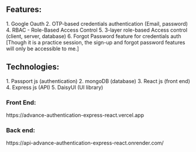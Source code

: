 <h2>Features:</h2>
1. Google Oauth
2. OTP-based credentials authentication (Email, password)
4. RBAC - Role-Based Access Control
5. 3-layer role-based Access control (client, server, database)
6. Forgot Password feature for credentials auth
[Though it is a practice session, the sign-up and forgot password features will only be accessible to me.] 

<h2>Technologies:</h2>
1. Passport js (authentication)
2. mongoDB (database)
3. React js (front end)
4. Express js (API)
5. DaisyUI (UI library)


<h3>Front End:</h3> 
https://advance-authentication-express-react.vercel.app

<h3>Back end:</h3>
https://api-advance-authentication-express-react.onrender.com/

